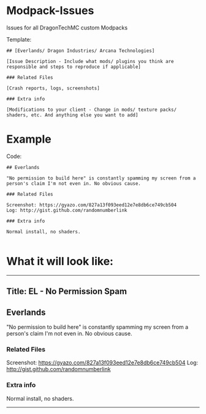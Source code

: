 # Modpack-Issues
Issues for all DragonTechMC custom Modpacks

Template:

```
## [Everlands/ Dragon Industries/ Arcana Technologies]

[Issue Description - Include what mods/ plugins you think are responsible and steps to reproduce if applicable]

### Related Files

[Crash reports, logs, screenshots]

### Extra info

[Modifications to your client - Change in mods/ texture packs/ shaders, etc. And anything else you want to add]

```

# Example

Code:

```
## Everlands

"No permission to build here" is constantly spamming my screen from a person's claim I'm not even in. No obvious cause.

### Related Files

Screenshot: https://gyazo.com/827a13f093eed12e7e8db6ce749cb504
Log: http://gist.github.com/randomnumberlink

### Extra info

Normal install, no shaders.


```

# What it will look like:

-------------
Title: EL - No Permission Spam
-------------

## Everlands

"No permission to build here" is constantly spamming my screen from a person's claim I'm not even in. No obvious cause.

### Related Files

Screenshot: https://gyazo.com/827a13f093eed12e7e8db6ce749cb504
Log: http://gist.github.com/randomnumberlink

### Extra info

Normal install, no shaders.

-------------
